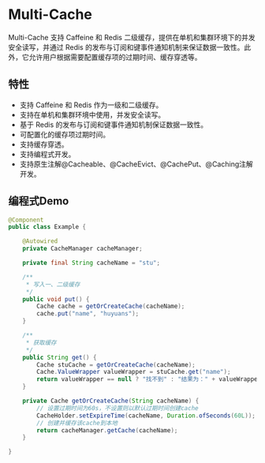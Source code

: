 # Multi-Cache

Multi-Cache 支持 Caffeine 和 Redis 二级缓存，提供在单机和集群环境下的并发安全读写，并通过 Redis 的发布与订阅和键事件通知机制来保证数据一致性。此外，它允许用户根据需要配置缓存项的过期时间、缓存穿透等。

## 特性

- 支持 Caffeine 和 Redis 作为一级和二级缓存。
- 支持在单机和集群环境中使用，并发安全读写。
- 基于 Redis 的发布与订阅和键事件通知机制保证数据一致性。
- 可配置化的缓存项过期时间。
- 支持缓存穿透。
- 支持编程式开发。
- 支持原生注解@Cacheable、@CacheEvict、@CachePut、@Caching注解开发。



## 编程式Demo

```java
@Component
public class Example {

    @Autowired
    private CacheManager cacheManager;

    private final String cacheName = "stu";

    /**
     * 写入一、二级缓存
     */
    public void put() {
        Cache cache = getOrCreateCache(cacheName);
        cache.put("name", "huyuans");
    }

    /**
     * 获取缓存
     */
    public String get() {
        Cache stuCache = getOrCreateCache(cacheName);
        Cache.ValueWrapper valueWrapper = stuCache.get("name");
        return valueWrapper == null ? "找不到" : "结果为：" + valueWrapper.get();
    }

    private Cache getOrCreateCache(String cacheName) {
        // 设置过期时间为60s，不设置则以默认过期时间创建cache
        CacheHolder.setExpireTime(cacheName, Duration.ofSeconds(60L));
        // 创建并缓存该cache到本地
        return cacheManager.getCache(cacheName);
    }

}
  
```
